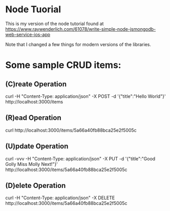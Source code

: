 # Node Tuorial

This is my version of the node tutorial found at https://www.raywenderlich.com/61078/write-simple-node-jsmongodb-web-service-ios-app

Note that I changed a few things for modern versions of the libraries.

# Some sample CRUD items:

## (C)reate Operation
curl -H "Content-Type: application/json" -X POST -d '{"title":"Hello World"}' http://localhost:3000/items

## (R)ead Operation
curl http://localhost:3000/items/5a66a40fb88bca25e2f5005c

## (U)pdate Operation
curl -vvv -H "Content-Type: application/json" -X PUT -d '{"title":"Good Golly Miss Molly Next!"}' http://localhost:3000/items/5a66a40fb88bca25e2f5005c

## (D)elete Operation
curl -H "Content-Type: application/json" -X DELETE  http://localhost:3000/items/5a66a40fb88bca25e2f5005c


